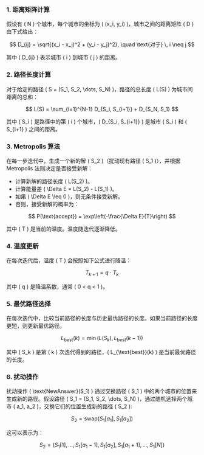 ### 1. 距离矩阵计算

假设有 \( N \) 个城市，每个城市的坐标为 \( (x_i, y_i) \)，城市之间的距离矩阵 \( D \) 由下式给出：

$$
D_{ij} = \sqrt{(x_i - x_j)^2 + (y_i - y_j)^2}, \quad \text{对于} \, i \neq j
$$

其中 \( D_{ij} \) 表示城市 \( i \) 到城市 \( j \) 的距离。

### 2. 路径长度计算

对于给定的路径 \( S = (S_1, S_2, \dots, S_N) \)，路径的总长度 \( L(S) \) 为城市间距离的总和：

$$
L(S) = \sum_{i=1}^{N-1} D_{S_i, S_{i+1}} + D_{S_N, S_1}
$$

其中 \( S_i \) 是路径中的第 \( i \) 个城市，\( D_{S_i, S_{i+1}} \) 是城市 \( S_i \) 和 \( S_{i+1} \) 之间的距离。

### 3. Metropolis 算法

在每一步迭代中，生成一个新的解 \( S_2 \)（扰动现有路径 \( S_1 \)），并根据 Metropolis 法则决定是否接受新解：

- 计算新解的路径长度 \( L(S_2) \)。
- 计算能量差 \( \Delta E = L(S_2) - L(S_1) \)。
- 如果 \( \Delta E \leq 0 \)，则无条件接受新解。
- 否则，接受新解的概率为：

$$
P(\text{accept}) = \exp\left(-\frac{\Delta E}{T}\right)
$$

其中 \( T \) 是当前的温度。温度随迭代逐渐降低。

### 4. 温度更新

在每次迭代后，温度 \( T \) 会按照如下公式进行降温：

$$
T_{k+1} = q \cdot T_k
$$

其中 \( q \) 是降温系数，通常 \( 0 < q < 1 \)。

### 5. 最优路径选择

在每次迭代中，比较当前路径的长度与历史最优路径的长度。如果当前路径的长度更短，则更新最优路径。

$$
L_{\text{best}}(k) = \min(L(S_k), L_{\text{best}}(k-1))
$$

其中 \( S_k \) 是第 \( k \) 次迭代得到的路径，\( L_{\text{best}}(k) \) 是当前最优路径的长度。

### 6. 扰动操作

扰动操作 \( \text{NewAnswer}(S_1) \) 通过交换路径 \( S_1 \) 中的两个城市的位置来生成新的路径。假设路径 \( S_1 = (S_1, S_2, \dots, S_N) \)，通过随机选择两个城市 \( a_1, a_2 \)，交换它们的位置生成新的路径 \( S_2 \):

$$
S_2 = \text{swap}(S_1[a_1], S_1[a_2])
$$

这可以表示为：

$$
S_2 = (S_1[1], \dots, S_1[a_1-1], S_1[a_2], S_1[a_1+1], \dots, S_1[N])
$$
